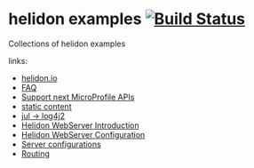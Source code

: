 # helidon examples [![Build Status](https://travis-ci.org/daggerok/helidon-examples.svg?branch=master)](https://travis-ci.org/daggerok/helidon-examples)
Collections of helidon examples

links:

* [helidon.io](https://helidon.io)
* [FAQ](https://github.com/oracle/helidon/wiki/FAQ)
* [Support next MicroProfile APIs](https://github.com/oracle/helidon/wiki/Supported-APIs)
* [static content](https://github.com/oracle/helidon/tree/master/examples/microprofile/mp1_1-static-content)
* [jul -> log4j2](http://logging.apache.org/log4j/2.x/faq.html#which_jars)
* [Helidon WebServer Introduction](https://helidon.io/docs/latest/#/webserver/01_introduction)
* [Helidon WebServer Configuration](https://helidon.io/docs/latest/#/webserver/02_configuration)
* [Server configurations](https://helidon.io/docs/latest/apidocs/index.html?io/helidon/webserver/ServerConfiguration.html)
* [Routing](https://helidon.io/docs/latest/#/webserver/03_routing)
